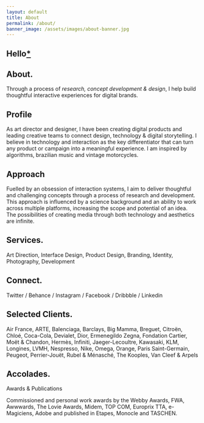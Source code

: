```yaml
---
layout: default
title: About
permalink: /about/
banner_image: /assets/images/about-banner.jpg
---
```

<!-- Custom CSS for just this page -->
<link rel="stylesheet" href="{{ '/assets/css/about.css' | relative_url }}">
<main>
  
  <section class="content">
    <h1>Hello<a href="https://www.youtube.com/watch?v=dQw4w9WgXcQ" class="asterisk-link">*</a></h1>
    <div class="section">
      <h2>About.</h2>
      <p class="fancy-text">Through a process of <em>research, concept development & design</em>, I help build thoughtful interactive experiences for digital brands.</p>
    </div>
    <div class="section">
      <h2>Profile</h2>
      <p>As art director and designer, I have been creating digital products and leading creative teams to connect design, technology & digital storytelling. I believe in technology and interaction as the key differentiator that can turn any product or campaign into a meaningful experience. I am inspired by algorithms, brazilian music and vintage motorcycles.</p>
    </div>  
    <div class="section">
      <h2>Approach</h2>
      <p>Fuelled by an obsession of interaction systems, I aim to deliver thoughtful and challenging concepts through a process of research and development. This approach is influenced by a science background and an ability to work across multiple platforms, increasing the scope and potential of an idea. The possibilities of creating media through both technology and aesthetics are infinite.</p>
    </div>
    <div class="section">
      <h2>Services.</h2>
      <p>Art Direction, Interface Design, Product Design, Branding, Identity, Photography, Development</p>
    </div>
    <div class="section">
      <h2>Connect.</h2>
      <p>Twitter / Behance / Instagram / Facebook / Dribbble / Linkedin</p>
    </div>
    <div class="section">
      <h2>Selected Clients.</h2>
      <p>Air France, ARTE, Balenciaga, Barclays, Big Mamma, Breguet, Citroën, Chloé, Coca-Cola, Devialet, Dior, Ermenegildo Zegna, Fondation Cartier, Moët & Chandon, Hermès, Infiniti, Jaeger-Lecoultre, Kawasaki, KLM, Longines, LVMH, Nespresso, Nike, Omega, Orange, Paris Saint-Germain, Peugeot, Perrier-Jouët, Rubel & Ménasché, The Kooples, Van Cleef & Arpels</p>
    </div>
    <div class="section">
      <h2>Accolades.</h2>
      <p>Awards & Publications</p>
      <p>Commissioned and personal work awards by the Webby Awards, FWA, Awwwards, The Lovie Awards, Midem, TOP COM, Europrix TTA, e-Magiciens, Adobe and published in Etapes, Monocle and TASCHEN.</p>
    </div>
  </section>
</main>
<!-- Custom JavaScript for this page -->
<script src="{{ '/assets/js/about.js' | relative_url }}"></script>
